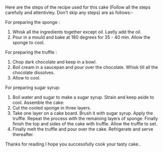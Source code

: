 Here are the steps of the recipe used for this cake (Follow all the steps carefully and attentivley. Don't skip any steps) are as follows:-

For preparing the sponge :

1. Whisk all the ingredients together except oil. Lastly add the oil.
2. Pour in a mould and bake at 180 degrees for 35 - 40 min. Allow the sponge to cool.

For preparing the truffle :
 
1. Chop dark chocolate and keep in a bowl.
2. Boil cream in a saucepan and pour over the chocolate. Whisk till all the chocolate dissolves.
3. Allow to cool.

For preparing sugar syrup:
 
1. Boil water and sugar to make a sugar syrup. Strain and keep aside to cool.
Assemble the cake:
1. Cut the cooled sponge in three layers.
2. Take one layer on a cake board. Brush it with sugar syrup. Apply the truffle. Repeat the process with the remaining layers of sponge. Finally finish the top and sides of the cake with truffle. Allow the truffle to set.
3. Finally melt the truffle and pour over the cake. Refrigerate and serve thereafter.

Thanks for reading 
I hope you successfully cook your tasty cake..
